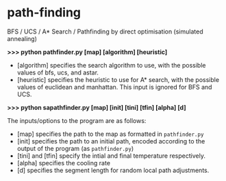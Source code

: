 # path-finding
BFS / UCS /  A* Search / Pathfinding by direct optimisation (simulated annealing)


__>>> python pathfinder.py [map] [algorithm] [heuristic]__

- [algorithm] specifies the search algorithm to use, with the possible values of bfs, ucs, and astar.
- [heuristic] specifies the heuristic to use for A* search, with the possible values of euclidean and manhattan. This input is ignored for BFS and UCS.



__>>> python sapathfinder.py [map] [init] [tini] [tfin] [alpha] [d]__

The inputs/options to the program are as follows:

- [map] specifies the path to the map as formatted in `pathfinder.py`
- [init] specifies the path to an initial path, encoded according to the output of the program (as `pathfinder.py`)
- [tini] and [tfin] specify the intial and final temperature respectively.
- [alpha] specifies the cooling rate
- [d] specifies the segment length for random local path adjustments.
